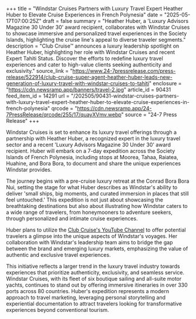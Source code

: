 +++
title = "Windstar Cruises Partners with Luxury Travel Expert Heather Huber to Elevate Cruise Experiences in French Polynesia"
date = "2025-05-17T07:00:25Z"
draft = false
summary = "Heather Huber, a 'Luxury Advisors Magazine 30 Under 30' award recipient, collaborates with Windstar Cruises to showcase immersive and personalized travel experiences in the Society Islands, highlighting the cruise line's appeal to diverse traveler segments."
description = "Club Cruise™ announces a luxury leadership spotlight on Heather Huber, highlighting her role with Windstar Cruises and recent Expert Tahiti Status. Discover the efforts to redefine luxury travel experiences and cater to high-value clients seeking authenticity and exclusivity."
source_link = "https://www.24-7pressrelease.com/press-release/522914/club-cruise-super-agent-heather-huber-leads-new-generation-of-luxury-travel-with-windstar-cruises-to-tahiti"
enclosure = "https://cdn.newsramp.app/banners/travel-2.jpg"
article_id = 90431
feed_item_id = 14291
url = "/202505/90431-windstar-cruises-partners-with-luxury-travel-expert-heather-huber-to-elevate-cruise-experiences-in-french-polynesia"
qrcode = "https://cdn.newsramp.app/24-7PressRelease/qrcode/255/17/quayXVmv.webp"
source = "24-7 Press Release"
+++

<p>Windstar Cruises is set to enhance its luxury travel offerings through a partnership with Heather Huber, a recognized expert in the luxury travel sector and a recent 'Luxury Advisors Magazine 30 Under 30' award recipient. Huber will embark on a 7-day expedition across the Society Islands of French Polynesia, including stops at Moorea, Tahaa, Raiatea, Huahine, and Bora Bora, to document and share the unique experiences Windstar provides.</p><p>The journey begins with a pre-cruise luxury retreat at the Conrad Bora Bora Nui, setting the stage for what Huber describes as Windstar's ability to deliver 'small ships, big moments, and curated immersion in places that still feel untouched.' This expedition is not just about showcasing the breathtaking destinations but also about illustrating how Windstar caters to a wide range of travelers, from honeymooners to adventure seekers, through personalized and intimate cruise experiences.</p><p>Huber plans to utilize the <a href='http://www.ClubCruise.com' rel='nofollow' target='_blank'>Club Cruise's YouTube Channel</a> to offer potential travelers a glimpse into the unique aspects of Windstar's voyages. Her collaboration with Windstar's leadership team aims to bridge the gap between the brand and emerging luxury markets, emphasizing the value of authentic and exclusive travel experiences.</p><p>This initiative reflects a larger trend in the luxury travel industry towards experiences that prioritize authenticity, exclusivity, and seamless service. Windstar Cruises, with its fleet of six boutique sailing and all-suite motor yachts, continues to stand out by offering immersive itineraries in over 330 ports across 80 countries. Huber's expedition represents a modern approach to travel marketing, leveraging personal storytelling and experiential documentation to attract travelers looking for transformative experiences beyond conventional tourism.</p>